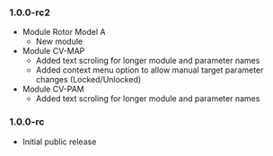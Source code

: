 ### 1.0.0-rc2

- Module Rotor Model A
    - New module
- Module CV-MAP
    - Added text scroling for longer module and parameter names
    - Added context menu option to allow manual target parameter changes (Locked/Unlocked)
- Module CV-PAM
    - Added text scroling for longer module and parameter names

### 1.0.0-rc

- Initial public release